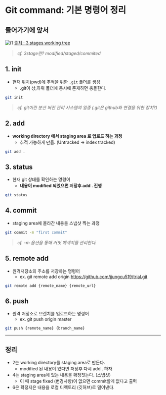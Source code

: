 # Git command: 기본 명령어 정리

## 들어가기에 앞서
![i1](https://git-scm.com/book/en/v2/images/areas.png)
[출처 : 3 stages working tree](https://git-scm.com/book/ko/v2/%EC%8B%9C%EC%9E%91%ED%95%98%EA%B8%B0-Git-%EA%B8%B0%EC%B4%88)

>*cf. 3stage란? modified/staged/commited*


## 1. init
- 현재 위치(pwd)에 추적을 위한 `.git` 폴더를 생성
    - .git이 상,하위 폴더에 동시에 존재하면 충돌한다.

```bash
git init
```

> *cf. git이란 분산 버전 관리 시스템의 일종 (.git은 github와 연결을 위한 장치?)*

## 2. add
- **working directory 에서 staging area 로 업로드 하는 과정**
    - 추적 가능하게 만듦. (Untracked -> index tracked)


```bash
git add .
```

## 3. status
- 현재 git 상태를 확인하는 명령어
    - **내용이 modified 되었으면 저장후 add . 진행**
```bash
git status
```

## 4. commit
- staging area에 올라간 내용을 스냅샷 찍는 과정
```bash
git commit -m "first commit"
```

> *cf. -m 옵션을 통해 커밋 메세지를 관리한다.*


## 5. remote add
- 원격저장소의 주소를 저장하는 명령어
    - ex. git remote add origin https://github.com/jjungcu519/trial.git

```bash
git remote add {remote_name} {remote_url}
```

## 6. push
- 원격 저장소로 브랜치를 업로드하는 명령어
    - ex. git push origin master
```bash
git push {remote_name} {branch_name}
```

---
## 정리
- 2는 working directory를 staging area로 만든다.
    - modified 된 내용이 있다면 저장후 다시 add . 하자
- 4는 staging area에 있는 내용을 확정짓는다. (스냅샷)
    - 이 때 stage fixed (변경사항)이 없으면 commit할게 없다고 출력
- 6은 확정지은 내용을 로컬 디렉토리 (깃허브)로 밀어낸다.
